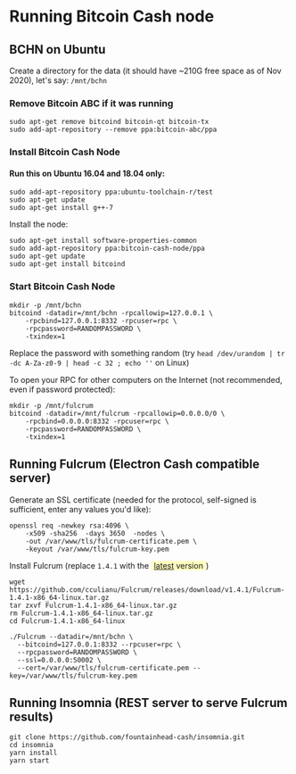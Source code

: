 # Running Bitcoin Cash node

## BCHN on Ubuntu

Create a directory for the data (it should have ~210G free space as of Nov 2020), let's say: `/mnt/bchn`

### Remove Bitcoin ABC if it was running

```shell script
sudo apt-get remove bitcoind bitcoin-qt bitcoin-tx
sudo add-apt-repository --remove ppa:bitcoin-abc/ppa
```


### Install Bitcoin Cash Node

#### Run this on Ubuntu 16.04 and 18.04 only:

```shell script
sudo add-apt-repository ppa:ubuntu-toolchain-r/test
sudo apt-get update
sudo apt-get install g++-7
```

Install the node:

```shell script
sudo apt-get install software-properties-common
sudo add-apt-repository ppa:bitcoin-cash-node/ppa
sudo apt-get update
sudo apt-get install bitcoind
```

### Start Bitcoin Cash Node

```shell script
mkdir -p /mnt/bchn
bitcoind -datadir=/mnt/bchn -rpcallowip=127.0.0.1 \
    -rpcbind=127.0.0.1:8332 -rpcuser=rpc \
    -rpcpassword=RANDOMPASSWORD \
    -txindex=1
```

Replace the password with something random (try `head /dev/urandom | tr -dc A-Za-z0-9 | head -c 32 ; echo ''` on Linux)

To open your RPC for other computers on the Internet (not recommended, even if password protected):

```shell script
mkdir -p /mnt/fulcrum
bitcoind -datadir=/mnt/fulcrum -rpcallowip=0.0.0.0/0 \
    -rpcbind=0.0.0.0:8332 -rpcuser=rpc \
    -rpcpassword=RANDOMPASSWORD \
    -txindex=1
```

## Running Fulcrum (Electron Cash compatible server)

Generate an SSL certificate (needed for the protocol, self-signed is sufficient, enter any values you'd like):

```shell script
openssl req -newkey rsa:4096 \
    -x509 -sha256  -days 3650  -nodes \
    -out /var/www/tls/fulcrum-certificate.pem \
    -keyout /var/www/tls/fulcrum-key.pem
```

Install Fulcrum (replace `1.4.1` with the <span style="background-color: #fffdbf; padding: 0 5px 0 5px;">[latest](https://github.com/cculianu/Fulcrum/releases/latest) version</span>)

```shell script
wget https://github.com/cculianu/Fulcrum/releases/download/v1.4.1/Fulcrum-1.4.1-x86_64-linux.tar.gz
tar zxvf Fulcrum-1.4.1-x86_64-linux.tar.gz
rm Fulcrum-1.4.1-x86_64-linux.tar.gz
cd Fulcrum-1.4.1-x86_64-linux

./Fulcrum --datadir=/mnt/bchn \
  --bitcoind=127.0.0.1:8332 --rpcuser=rpc \
  --rpcpassword=RANDOMPASSWORD \
  --ssl=0.0.0.0:50002 \
  --cert=/var/www/tls/fulcrum-certificate.pem --key=/var/www/tls/fulcrum-key.pem
```

## Running Insomnia (REST server to serve Fulcrum results)

```shell script
git clone https://github.com/fountainhead-cash/insomnia.git
cd insomnia
yarn install
yarn start
```

<script defer>
window.addEventListener("load", function(event) {
    const password = Math.random().toString(36).substr(2, 8) + Math.random().toString(36).substr(2, 8) + Math.random().toString(36).substr(2, 8);
    document.querySelectorAll('.language-shell').forEach(n => {
        if(n.textContent.match(/RANDOMPASSWORD/)) {
            n.innerHTML = n.innerHTML.replace(/RANDOMPASSWORD/, password);
        }
    });
});
</script>
